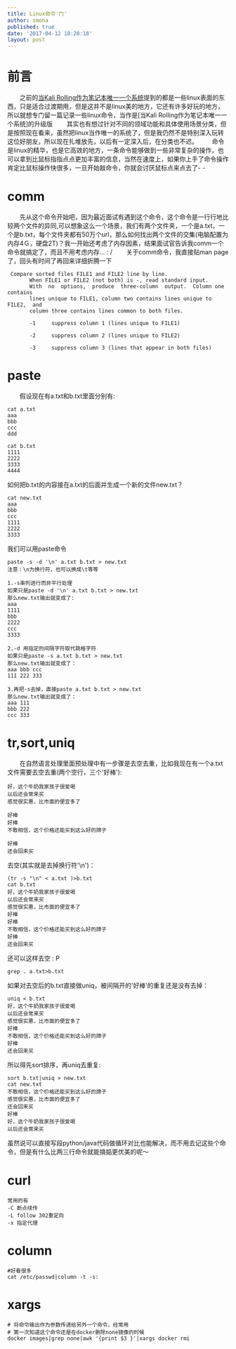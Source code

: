 ```yaml
---
title: Linux命令'门'
author: smona
published: true
date: '2017-04-12 18:20:18'
layout: post
---
```


# 前言
　　之前的[当Kali Rolling作为笔记本唯一一个系统](http://blog.csdn.net/qq_29245097/article/details/52756012)提到的都是一些linux表面的东西，只是适合过渡期用，但是这并不是linux美的地方，它还有许多好玩的地方，所以就想专门留一篇记录一些linux命令，当作是[当Kali Rolling作为笔记本唯一一个系统]的升级版
　　其实也有想过针对不同的领域功能和具体使用场景分类，但是按照现在看来，虽然把linux当作唯一的系统了，但是我仍然不是特别深入玩转这位好朋友，所以现在扎堆放先，以后有一定深入后，在分类也不迟。
　　命令是linux的精华，也是它高效的地方，一条命令能够做到一些非常复杂的操作，也可以拿到比鼠标指指点点更加丰富的信息，当然在速度上，如果你上手了命令操作肯定比鼠标操作快很多，一旦开始敲命令，你就会讨厌鼠标点来点去了- -
　　
# comm
　　先从这个命令开始吧，因为最近面试有遇到这个命令，这个命令是一行行地比较两个文件的异同,可以想象这么一个场景，我们有两个文件夹，一个是a.txt，一个是b.txt，每个文件夹都有50万个url，那么如何找出两个文件的交集(电脑配置为内存4Ｇ，硬盘2T)？我一开始还考虑了内存因素，结果面试官告诉我comm一个命令就搞定了，而且不用考虑内存... : /
　　关于comm命令，我直接贴man page了，回头有时间了再回来详细折腾一下
```
 Compare sorted files FILE1 and FILE2 line by line.
       When FILE1 or FILE2 (not both) is -, read standard input.
       With  no  options,  produce  three-column  output.  Column one contains
       lines unique to FILE1, column two contains lines unique to  FILE2,  and
       column three contains lines common to both files.
       
       -1     suppress column 1 (lines unique to FILE1)

       -2     suppress column 2 (lines unique to FILE2)

       -3     suppress column 3 (lines that appear in both files)
```

# paste

　　假设现在有a.txt和b.txt里面分别有:
```
cat a.txt
aaa
bbb
ccc
ddd
```
```
cat b.txt
1111
2222
3333
4444
```
如何把b.txt的内容接在a.txt的后面并生成一个新的文件new.txt？
```
cat new.txt
aaa
bbb
ccc
1111
2222
3333
```
我们可以用paste命令
```
paste -s -d '\n' a.txt b.txt > new.txt
注意：\n为换行符，也可以换成\t等等

1.-s串列进行而非平行处理
如果只是paste -d '\n' a.txt b.txt > new.txt
那么new.txt输出就变成了:
aaa
1111
bbb
2222
ccc
3333

2.-d 用指定的间隔字符取代跳格字符
如果只是paste -s a.txt b.txt > new.txt
那么new.txt输出就变成了：
aaa	bbb	ccc
111	222	333

3.再把-s去掉，直接paste a.txt b.txt > new.txt
那么new.txt输出就变成了：
aaa	111
bbb	222
ccc	333
```

# tr,sort,uniq
　　在自然语言处理里面预处理中有一步骤是去空去重，比如我现在有一个a.txt文件需要去空去重(两个空行，三个'好棒'):
```
好，这个牛奶我家孩子很爱喝
以后还会常来买
感觉很实惠，比市面的便宜多了

好棒
好棒
不敢相信，这个价格还能买到这么好的牌子

好棒
还会回来买
```

去空(其实就是去掉换行符'\n')：
```
(tr -s "\n" < a.txt )>b.txt
cat b.txt
好，这个牛奶我家孩子很爱喝
以后还会常来买
感觉很实惠，比市面的便宜多了
好棒
好棒
不敢相信，这个价格还能买到这么好的牌子
好棒
还会回来买
```

还可以这样去空 : P
```
grep . a.txt>b.txt
```

如果对去空后的b.txt直接做uniq，被间隔开的'好棒'的重复还是没有去掉：
```
uniq < b.txt 
好，这个牛奶我家孩子很爱喝
以后还会常来买
感觉很实惠，比市面的便宜多了
好棒
不敢相信，这个价格还能买到这么好的牌子
好棒
还会回来买
```
所以得先sort排序，再uniq去重复:
```
sort b.txt|uniq > new.txt
cat new.txt
不敢相信，这个价格还能买到这么好的牌子
感觉很实惠，比市面的便宜多了
还会回来买
好棒
好，这个牛奶我家孩子很爱喝
以后还会常来买
```
虽然说可以直接写段python/java代码做循环对比也能解决，而不用去记这些个命令，但是有什么比两三行命令就能搞掂更优美的呢～



# curl
```
常用的有
-C 断点续传
-L follow 302重定向
-x 指定代理
```

# column
```
#好看很多
cat /etc/passwd|column -t -s:
```

# xargs
```
# 将命令输出作为参数传递给另外一个命令，经常用
# 第一次知道这个命令还是在docker删除none镜像的时候
docker images|grep none|awk '{print $3 }'|xargs docker rmi
```
